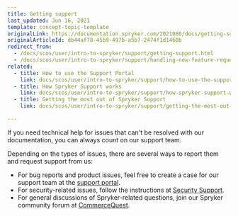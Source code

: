 ```yaml
---
title: Getting support
last_updated: Jun 16, 2021
template: concept-topic-template
originalLink: https://documentation.spryker.com/2021080/docs/getting-support
originalArticleId: db44af78-45b9-497b-a5b7-2474f1d1460b
redirect_from:
  - /docs/scos/user/intro-to-spryker/support/getting-support.html
  - /docs/scos/user/intro-to-spryker/support/handling-new-feature-requests.html
related:
  - title: How to use the Support Portal
    link: docs/scos/user/intro-to-spryker/support/how-to-use-the-support-portal.html
  - title: How Spryker Support works
    link: docs/scos/user/intro-to-spryker/support/how-spryker-support-works.html
  - title: Getting the most out of Spryker Support
    link: docs/scos/user/intro-to-spryker/support/getting-the-most-out-of-spryker-support.html

---
```


If you need technical help for issues that can't be resolved with our documentation, you can always count on our support team.

Depending on the types of issues, there are several ways to report them and request support from us:
* For bug reports and product issues, feel free to create a case for our support team at the [support portal](https://support.spryker.com).
* For security-related issues, follow the instructions at [Security Support](/docs/scos/user/intro-to-spryker/support/handling-security-issues.html).
* For general discussions of Spryker-related questions, join our Spryker community forum at [CommerceQuest](https://commercequest.space/).
